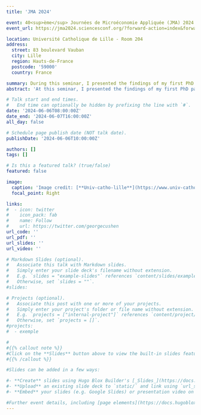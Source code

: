 ```yaml
---
title: 'JMA 2024'

event: 40<sup>ème</sup> Journées de Microéconomie Appliquée (JMA) 2024
event_url: https://jma2024.sciencesconf.org/?forward-action=index&forward-controller=index&lang=en

location: Université Catholique de Lille - Room 204
address:
  street: 83 boulevard Vauban
  city: Lille
  region: Hauts-de-France
  postcode: '59000'
  country: France

summary: During this seminar, I presented the findings of my first PhD paper.
abstract: 'At this seminar, I presented the findings of my first PhD paper for review in front of researchers and colleagues from CERDI. The paper explores the connection between armed conflicts and child undernutrition in Nigeria and focus on the mitigating effects of maternal bargaining power. I received many positive comments from the researchers.'

# Talk start and end times.
#   End time can optionally be hidden by prefixing the line with `#`.
date: '2024-06-06T08:00:00Z'
date_end: '2024-06-07T16:00:00Z'
all_day: false

# Schedule page publish date (NOT talk date).
publishDate: '2024-06-06T10:00:00Z'

authors: []
tags: []

# Is this a featured talk? (true/false)
featured: false

image:
  caption: 'Image credit: [**Univ-catho-lille**](https://www.univ-catholille.fr/en)'
  focal_point: Right

links:
#  - icon: twitter
#    icon_pack: fab
#    name: Follow
#    url: https://twitter.com/georgecushen
url_code: ''
url_pdf: ''
url_slides: ''
url_video: ''

# Markdown Slides (optional).
#   Associate this talk with Markdown slides.
#   Simply enter your slide deck's filename without extension.
#   E.g. `slides = "example-slides"` references `content/slides/example-slides.md`.
#   Otherwise, set `slides = ""`.
#slides: 

# Projects (optional).
#   Associate this post with one or more of your projects.
#   Simply enter your project's folder or file name without extension.
#   E.g. `projects = ["internal-project"]` references `content/project/deep-learning/index.md`.
#   Otherwise, set `projects = []`.
#projects:
#  - exemple

#
#{{% callout note %}}
#Click on the **Slides** button above to view the built-in slides feature.
#{{% /callout %}}

#Slides can be added in a few ways:

#- **Create** slides using Hugo Blox Builder's [_Slides_](https://docs.hugoblox.com/reference/content-types/) feature and link using `slides` parameter in the front matter of the talk file
#- **Upload** an existing slide deck to `static/` and link using `url_slides` parameter in the front matter of the talk file
#- **Embed** your slides (e.g. Google Slides) or presentation video on this page using [shortcodes](https://docs.hugoblox.com/reference/markdown/).

#Further event details, including [page elements](https://docs.hugoblox.com/reference/markdown/) such as image galleries, can be added to the body of this page.
---
```


